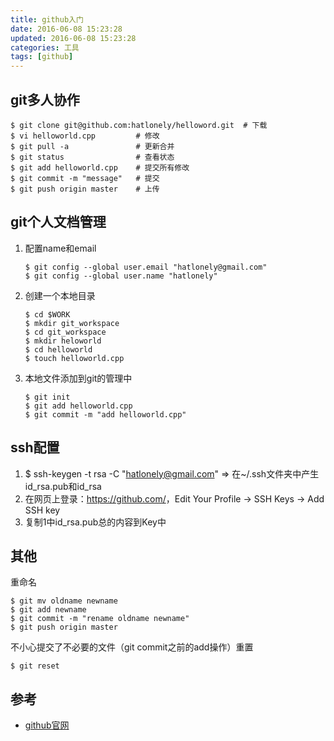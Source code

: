 ```yaml
---
title: github入门
date: 2016-06-08 15:23:28
updated: 2016-06-08 15:23:28
categories: 工具
tags: [github]
---
```


## git多人协作

```
$ git clone git@github.com:hatlonely/helloword.git  # 下载
$ vi helloworld.cpp         # 修改
$ git pull -a               # 更新合并
$ git status                # 查看状态
$ git add helloworld.cpp    # 提交所有修改
$ git commit -m "message"   # 提交
$ git push origin master    # 上传
```

## git个人文档管理

1. 配置name和email

    ```
    $ git config --global user.email "hatlonely@gmail.com"
    $ git config --global user.name "hatlonely"
    ```

2. 创建一个本地目录

    ```
    $ cd $WORK
    $ mkdir git_workspace
    $ cd git_workspace
    $ mkdir heloworld
    $ cd helloworld
    $ touch helloworld.cpp
    ```

3. 本地文件添加到git的管理中

    ```
    $ git init
    $ git add helloworld.cpp
    $ git commit -m "add helloworld.cpp"
    ```

## ssh配置

1. $ ssh-keygen -t rsa -C "hatlonely@gmail.com"  => 在~/.ssh文件夹中产生id\_rsa.pub和id\_rsa
2. 在网页上登录：<https://github.com/>，Edit Your Profile -> SSH Keys -> Add SSH key
3. 复制1中id_rsa.pub总的内容到Key中

## 其他

重命名

```
$ git mv oldname newname
$ git add newname
$ git commit -m "rename oldname newname"
$ git push origin master
```

不小心提交了不必要的文件（git commit之前的add操作）重置

```
$ git reset
```

## 参考

- [github官网](https://github.com/)
